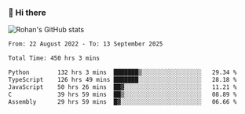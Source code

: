 ### 👋 Hi there 

<!--
**rohznmdev/rohznmdev** is a ✨ _special_ ✨ repository because its `README.md` (this file) appears on your GitHub profile.

Here are some ideas to get you started:

- 🔭 I’m currently working on ...
- 🌱 I’m currently learning Ruby and Ruby on Rails
- 👯 I’m looking to collaborate on ...
- 🤔 I’m looking for help with ...
- 💬 Ask me about ...
- 📫 How to reach me: ...
- 😄 Pronouns: ...
- ⚡ Fun fact: ...
-->
![Rohan's GitHub stats](https://github-readme-stats.vercel.app/api?username=rohznmdev&theme=dark&show_icons=true)

<!--START_SECTION:waka-->

```txt
From: 22 August 2022 - To: 13 September 2025

Total Time: 450 hrs 3 mins

Python        132 hrs 3 mins  ███████▒░░░░░░░░░░░░░░░░░   29.34 %
TypeScript    126 hrs 49 mins ███████░░░░░░░░░░░░░░░░░░   28.18 %
JavaScript    50 hrs 26 mins  ██▓░░░░░░░░░░░░░░░░░░░░░░   11.21 %
C             39 hrs 59 mins  ██▒░░░░░░░░░░░░░░░░░░░░░░   08.89 %
Assembly      29 hrs 59 mins  █▓░░░░░░░░░░░░░░░░░░░░░░░   06.66 %
```

<!--END_SECTION:waka-->

